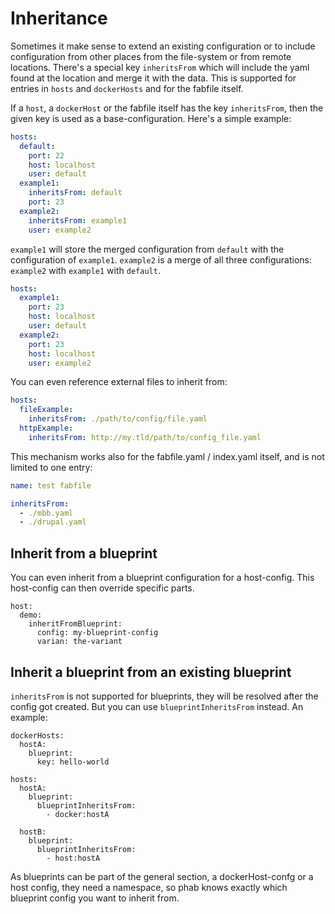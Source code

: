 # Inheritance

Sometimes it make sense to extend an existing configuration or to include configuration from other places from the file-system or from remote locations. There's a special key `inheritsFrom` which will include the yaml found at the location and merge it with the data. This is supported for entries in `hosts` and `dockerHosts` and for the fabfile itself.

If a `host`, a `dockerHost` or the fabfile itself has the key `inheritsFrom`, then the given key is used as a base-configuration. Here's a simple example:

```yaml
hosts:
  default:
    port: 22
    host: localhost
    user: default
  example1:
    inheritsFrom: default
    port: 23
  example2:
    inheritsFrom: example1
    user: example2
```

`example1` will store the merged configuration from `default` with the configuration of `example1`. `example2` is a merge of all three configurations: `example2` with `example1` with `default`.

```yaml
hosts:
  example1:
    port: 23
    host: localhost
    user: default
  example2:
    port: 23
    host: localhost
    user: example2
```

You can even reference external files to inherit from:

```yaml
hosts:
  fileExample:
    inheritsFrom: ./path/to/config/file.yaml
  httpExample:
    inheritsFrom: http://my.tld/path/to/config_file.yaml
```

This mechanism works also for the fabfile.yaml / index.yaml itself, and is not limited to one entry:

```yaml
name: test fabfile

inheritsFrom:
  - ./mbb.yaml
  - ./drupal.yaml
```

## Inherit from a blueprint

You can even inherit from a blueprint configuration for a host-config. This host-config can then override specific parts.

```
host:
  demo:
    inheritFromBlueprint:
      config: my-blueprint-config
      varian: the-variant
```

## Inherit a blueprint from an existing blueprint

`inheritsFrom` is not supported for blueprints, they will be resolved after the config got created. But you can use `blueprintInheritsFrom` instead. An example:

```
dockerHosts:
  hostA:
    blueprint:
      key: hello-world

hosts:
  hostA:
    blueprint:
      blueprintInheritsFrom:
        - docker:hostA

  hostB:
    blueprint:
      blueprintInheritsFrom:
        - host:hostA
```

As blueprints can be part of the general section, a dockerHost-confg or a host config, they need a namespace, so phab knows exactly which blueprint config you want to inherit from.

